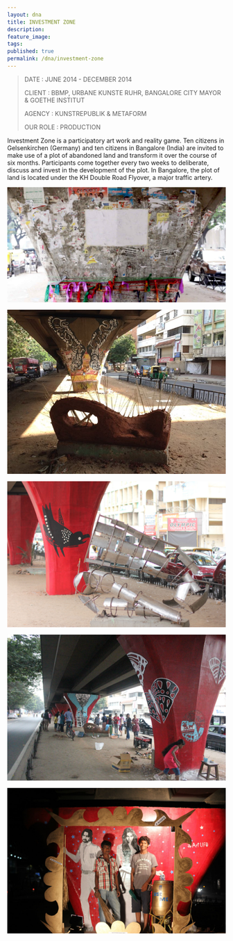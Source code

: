 ```yaml
---
layout: dna
title: INVESTMENT ZONE
description:
feature_image:
tags:
published: true
permalink: /dna/investment-zone
---
```


<div class="kg-card-markdown"><blockquote>
<p>DATE : JUNE 2014 - DECEMBER 2014</p>
<p>CLIENT : BBMP, URBANE KUNSTE RUHR, BANGALORE CITY MAYOR &amp; GOETHE INSTITUT</p>
<p>AGENCY : KUNSTREPUBLIK &amp; METAFORM</p>
<p>OUR ROLE : PRODUCTION</p>
</blockquote>
<p>Investment Zone is a participatory art work and reality game. Ten citizens in Gelsenkirchen (Germany) and ten citizens in Bangalore (India) are invited to make use of a plot of abandoned land and transform it over the course of six months. Participants come together every two weeks to deliberate, discuss and invest in the development of the plot. In Bangalore, the plot of land is located under the KH Double Road Flyover, a major traffic artery.</p>
<p><img src="/assets/images/IZ02.jpg" alt="IZ02"></p>
<p><img src="/assets/images/IZ01.jpg" alt="IZ01"></p>
<p><img src="/assets/images/IMG_3382--2-.jpg" alt="IMG_3382--2-"></p>
<p><img src="/assets/images/IMG_3919--1-.jpg" alt="IMG_3919--1-"></p>
<p><img src="/assets/images/IMG_4153.jpg" alt="IMG_4153"></p>
</div>

